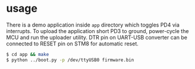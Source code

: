 # usage

There is a demo application inside `app` directory which toggles PD4 via interrupts. To upload the application short PD3 to ground, power-cycle the MCU and run the uploader utility. DTR pin on UART-USB converter can be connected to RESET pin on STM8 for automatic reset.

``` bash
$ cd app && make
$ python ../boot.py -p /dev/ttyUSB0 firmware.bin
```

